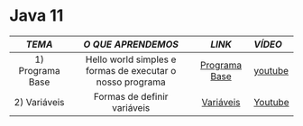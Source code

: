 # Java 11

|      *TEMA*      |                    *O QUE APRENDEMOS*                     |                     *LINK*                     | *VÍDEO*     |
|:----------------:|:---------------------------------------------------------:|:----------------------------------------------:|:------------|
| 1) Programa Base | Hello world simples e formas de executar o nosso programa | [Programa Base](./src/_01helloworld/Main.java) | [youtube]() |
|   2) Variáveis   |                Formas de definir variáveis                |   [Variáveis](./src/_02variables/Main.java)    | [Youtube]() |
